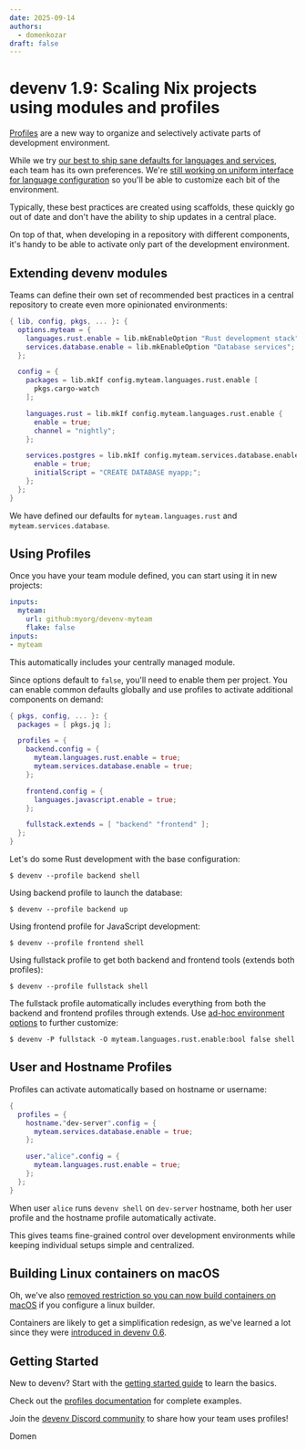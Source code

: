 ```yaml
---
date: 2025-09-14
authors:
  - domenkozar
draft: false
---
```


# devenv 1.9: Scaling Nix projects using modules and profiles

[Profiles](/profiles/) are a new way to organize and selectively activate parts of development environment.

While we try [our best to ship sane defaults for languages and services](https://en.wikipedia.org/wiki/Convention_over_configuration), each team has its own preferences. We're [still working on uniform interface for language configuration](https://github.com/cachix/devenv/pull/1974) so you'll be able to customize each bit of the environment.

Typically, these best practices are created using scaffolds, these quickly go out of date and don't have
the ability to ship updates in a central place.

On top of that, when developing in a repository with different components, it's handy to be able to activate only part of
the development environment.

## Extending devenv modules

Teams can define their own set of recommended best practices in a central repository to create even more opinionated environments:

```nix title="devenv.nix"
{ lib, config, pkgs, ... }: {
  options.myteam = {
    languages.rust.enable = lib.mkEnableOption "Rust development stack";
    services.database.enable = lib.mkEnableOption "Database services";
  };

  config = {
    packages = lib.mkIf config.myteam.languages.rust.enable [
      pkgs.cargo-watch
    ];

    languages.rust = lib.mkIf config.myteam.languages.rust.enable {
      enable = true;
      channel = "nightly";
    };

    services.postgres = lib.mkIf config.myteam.services.database.enable {
      enable = true;
      initialScript = "CREATE DATABASE myapp;";
    };
  };
}
```

We have defined our defaults for `myteam.languages.rust` and `myteam.services.database`.

## Using Profiles

Once you have your team module defined, you can start using it in new projects:

```yaml title="devenv.yaml"
inputs:
  myteam:
    url: github:myorg/devenv-myteam
    flake: false
inputs:
- myteam
```

This automatically includes your centrally managed module.

Since options default to `false`, you'll need to enable them per project. You can enable common defaults globally and use profiles to activate additional components on demand:

```nix title="devenv.nix"
{ pkgs, config, ... }: {
  packages = [ pkgs.jq ];

  profiles = {
    backend.config = {
      myteam.languages.rust.enable = true;
      myteam.services.database.enable = true;
    };

    frontend.config = {
      languages.javascript.enable = true;
    };

    fullstack.extends = [ "backend" "frontend" ];
  };
}
```

Let's do some Rust development with the base configuration:

```shell-session
$ devenv --profile backend shell
```

Using backend profile to launch the database:

```shell-session
$ devenv --profile backend up
```

Using frontend profile for JavaScript development:

```shell-session
$ devenv --profile frontend shell
```

Using fullstack profile to get both backend and frontend tools (extends both profiles):

```shell-session
$ devenv --profile fullstack shell
```

The fullstack profile automatically includes everything from both the backend and frontend profiles through extends. Use [ad-hoc environment options](../../ad-hoc-developer-environments.md) to further customize:

```shell-session
$ devenv -P fullstack -O myteam.languages.rust.enable:bool false shell
```

## User and Hostname Profiles

Profiles can activate automatically based on hostname or username:

```nix
{
  profiles = {
    hostname."dev-server".config = {
      myteam.services.database.enable = true;
    };

    user."alice".config = {
      myteam.languages.rust.enable = true;
    };
  };
}
```

When user `alice` runs `devenv shell` on `dev-server` hostname, both her user profile and the hostname profile automatically activate.

This gives teams fine-grained control over development environments while keeping individual setups simple and centralized.

## Building Linux containers on macOS

Oh, we've also [removed restriction so you can now build containers on macOS](https://github.com/cachix/devenv/pull/2085) if you configure a linux builder.

Containers are likely to get a simplification redesign, as we've learned a lot since they were [introduced in devenv 0.6](https://devenv.sh/blog/2023/03/02/devenv-06-generating-containers-and-instant-shell-activation/).

## Getting Started

New to devenv? Start with the [getting started guide](/getting-started/) to learn the basics.

Check out the [profiles documentation](/profiles) for complete examples.

Join the [devenv Discord community](https://discord.gg/naMgvexb6q) to share how your team uses profiles!

Domen
